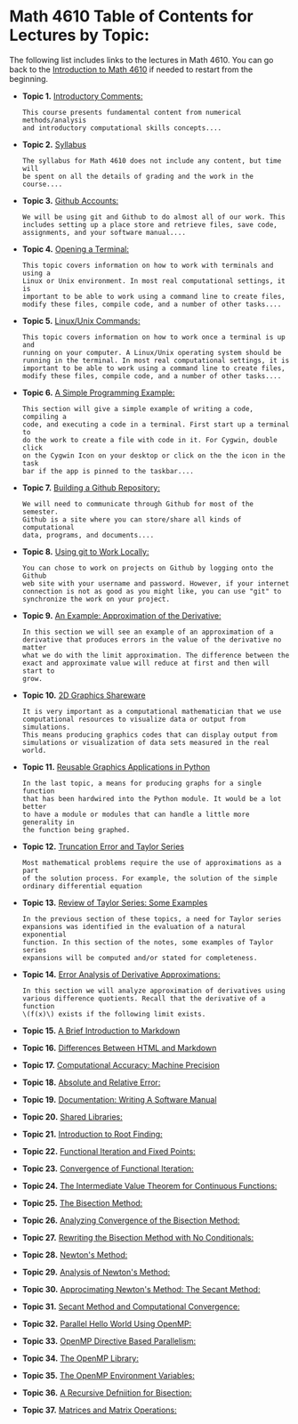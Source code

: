
# Math 4610 Table of Contents for Lectures by Topic:

The following list includes links to the lectures in Math 4610. You can go back
to the [Introduction to Math 4610](../../../README.md) if needed to restart from
the beginning.

  * **Topic 1.** [Introductory Comments:](../../topic_01/md/topic_01.md)

        This course presents fundamental content from numerical methods/analysis
        and introductory computational skills concepts....

  * **Topic 2.** [Syllabus](../../topic_02/pdf/embed_02.md)

        The syllabus for Math 4610 does not include any content, but time will
        be spent on all the details of grading and the work in the course....

  * **Topic 3.** [Github Accounts:](../../topic_03/md/topic_03.md) 

        We will be using git and Github to do almost all of our work. This
        includes setting up a place store and retrieve files, save code,
        assignments, and your software manual....

  * **Topic 4.** [Opening a Terminal:](../../topic_04/md/topic_04.md)

        This topic covers information on how to work with terminals and using a
        Linux or Unix environment. In most real computational settings, it is
        important to be able to work using a command line to create files,
        modify these files, compile code, and a number of other tasks....

  * **Topic 5.** [Linux/Unix Commands:](../../topic_05/md/topic_05.md) 

        This topic covers information on how to work once a terminal is up and
        running on your computer. A Linux/Unix operating system should be
        running in the terminal. In most real computational settings, it is
        important to be able to work using a command line to create files,
        modify these files, compile code, and a number of other tasks....

  * **Topic 6.** [A Simple Programming Example:](../../topic_06/md/topic_06.md)

        This section will give a simple example of writing a code, compiling a
        code, and executing a code in a terminal. First start up a terminal to
        do the work to create a file with code in it. For Cygwin, double click
        on the Cygwin Icon on your desktop or click on the the icon in the task
        bar if the app is pinned to the taskbar....

  * **Topic 7.** [Building a Github Repository:](../../topic_07/md/topic_07.md)

        We will need to communicate through Github for most of the semester.
        Github is a site where you can store/share all kinds of computational
        data, programs, and documents....

  * **Topic 8.** [Using git to Work Locally:](../../topic_08/md/topic_08.md)

        You can chose to work on projects on Github by logging onto the Github
        web site with your username and password. However, if your internet
        connection is not as good as you might like, you can use "git" to
        synchronize the work on your project.

  * **Topic 9.** [An Example: Approximation of the Derivative:](../../topic_09/html/topic_09.html)

        In this section we will see an example of an approximation of a
        derivative that produces errors in the value of the derivative no matter
        what we do with the limit approximation. The difference between the
        exact and approximate value will reduce at first and then will start to
        grow.

  * **Topic 10.** [2D Graphics Shareware](../../topic_10/html/topic_10.html)

        It is very important as a computational mathematician that we use
        computational resources to visualize data or output from simulations.
        This means producing graphics codes that can display output from
        simulations or visualization of data sets measured in the real world.

  * **Topic 11.** [Reusable Graphics Applications in Python](../../topic_11/html/topic_11.html)

        In the last topic, a means for producing graphs for a single function
        that has been hardwired into the Python module. It would be a lot better
        to have a module or modules that can handle a little more generality in
        the function being graphed.

  * **Topic 12.** [Truncation Error and Taylor Series](../../topic_12/html/topic_12.html)

        Most mathematical problems require the use of approximations as a part
        of the solution process. For example, the solution of the simple
        ordinary differential equation

  * **Topic 13.** [Review of Taylor Series: Some Examples](../../topic_13/html/topic_13.html)

        In the previous section of these topics, a need for Taylor series
        expansions was identified in the evaluation of a natural exponential
        function. In this section of the notes, some examples of Taylor series
        expansions will be computed and/or stated for completeness.

  * **Topic 14.** [Error Analysis of Derivative Approximations:](../../topic_14/md/topic_14.md)

        In this section we will analyze approximation of derivatives using
        various difference quotients. Recall that the derivative of a function
        \(f(x)\) exists if the following limit exists.

  * **Topic 15.** [A Brief Introduction to Markdown](../../topic_15/md/topic_15.md)

  * **Topic 16.** [Differences Between HTML and Markdown](../../topic_16/md/topic_16.md)

  * **Topic 17.** [Computational Accuracy: Machine Precision](../../topic_17/md/topic_17.md)

  * **Topic 18.** [Absolute and Relative Error:](../../topic_18/md/topic_18.md)

  * **Topic 19.** [Documentation: Writing A Software Manual](../../topic_19/md/topic_19.md)

  * **Topic 20.** [Shared Libraries:](../../topic_20/md/topic_20.md)

  * **Topic 21.** [Introduction to Root Finding:](../../topic_21/md/topic_21.md)

  * **Topic 22.** [Functional Iteration and Fixed Points:](../../topic_22/md/topic_22.md)

  * **Topic 23.** [Convergence of Functional Iteration:](../../topic_23/md/topic_23.md)

  * **Topic 24.** [The Intermediate Value Theorem for Continuous Functions:](../../topic_24/md/topic_24.md)

  * **Topic 25.** [The Bisection Method:](../../topic_25/md/topic_25.md)

  * **Topic 26.** [Analyzing Convergence of the Bisection Method:](../../topic_26/md/topic_26.md)

  * **Topic 27.** [Rewriting the Bisection Method with No Conditionals:](../../topic_27/md/topic_27.md)

  * **Topic 28.** [Newton's Method:](../../topic_28/md/topic_28.md)

  * **Topic 29.** [Analysis of Newton's Method:](../../topic_29/md/topic_29.md)

  * **Topic 30.** [Approcimating Newton's Method: The Secant Method:](../../topic_30/md/topic_30.md)

  * **Topic 31.** [Secant Method and Computational Convergence:](../../topic_31/md/topic_31.md)

  * **Topic 32.** [Parallel Hello World Using OpenMP:](../../topic_32/md/topic_32.md)

  * **Topic 33.** [OpenMP Directive Based Parallelism:](../../topic_33/md/topic_33.md)

  * **Topic 34.** [The OpenMP Library:](../../topic_34/md/topic_34.md)

  * **Topic 35.** [The OpenMP Environment Variables:](../../topic_35/md/topic_35.md)

  * **Topic 36.** [A Recursive Defniition for Bisection:](../../topic_36/md/topic_36.md)

  * **Topic 37.** [Matrices and Matrix Operations:](../../topic_37/md/topic_37.md)

<ht>

